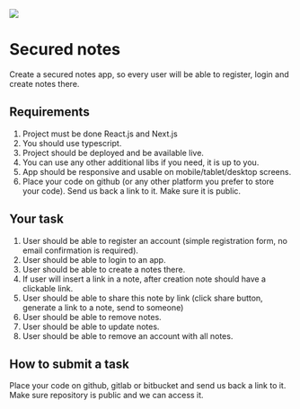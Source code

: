 ![](https://i.imgur.com/GazL7Ut.png)

# Secured notes

Create a secured notes app, so every user will be able to register, login and create notes there.

## Requirements

1. Project must be done React.js and Next.js
2. You should use typescript.
3. Project should be deployed and be available live.
5. You can use any other additional libs if you need, it is up to you.
6. App should be responsive and usable on mobile/tablet/desktop screens.
7. Place your code on github (or any other platform you prefer to store your code). Send us back a link to it. Make sure it is public.

## Your task
1. User should be able to register an account (simple registration form, no email confirmation is required).
2. User should be able to login to an app.
3. User should be able to create a notes there.
4. If user will insert a link in a note, after creation note should have a clickable link.
5. User should be able to share this note by link (click share button, generate a link to a note, send to someone)
6. User should be able to remove notes.
7. User should be able to update notes.
8. User should be able to remove an account with all notes.

 ## How to submit a task
Place your code on github, gitlab or bitbucket and send us back a link to it. Make sure repository is public and we can access it.
